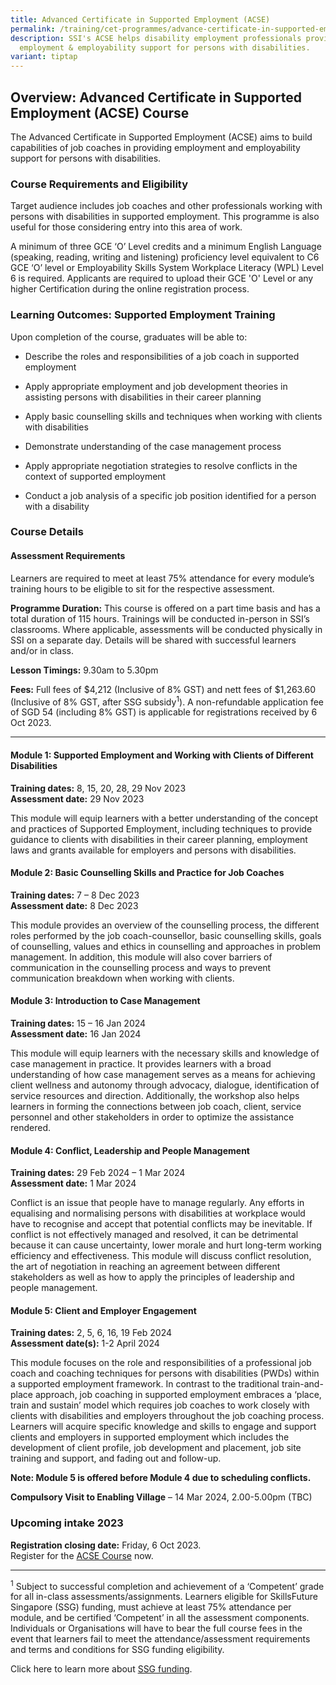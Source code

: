 ```yaml
---
title: Advanced Certificate in Supported Employment (ACSE)
permalink: /training/cet-programmes/advance-certificate-in-supported-employment/
description: SSI's ACSE helps disability employment professionals provide better
  employment & employability support for persons with disabilities.
variant: tiptap
---
```

<h2>Overview: Advanced Certificate in Supported Employment (ACSE) Course</h2>
<p>The Advanced Certificate in Supported Employment (ACSE) aims to build
capabilities of job coaches in providing employment and employability support
for persons with disabilities.</p>
<h3>Course Requirements and Eligibility</h3>
<p>Target audience includes job coaches and other professionals working with
persons with disabilities in supported employment. This programme is also
useful for those considering entry into this area of work.</p>
<p>A minimum of three GCE ‘O’ Level credits and a minimum English Language
(speaking, reading, writing and listening) proficiency level equivalent
to C6 GCE ‘O’ level or Employability Skills System Workplace Literacy (WPL)
Level 6 is required. Applicants are required to upload their GCE 'O' Level
or any higher Certification during the online registration process.</p>
<h3>Learning Outcomes: Supported Employment Training</h3>
<p>Upon completion of the course, graduates will be able to:</p>
<ul data-tight="true" class="tight">
<li>
<p>Describe the roles and responsibilities of a job coach in supported employment</p>
</li>
<li>
<p>Apply appropriate employment and job development theories in assisting
persons with disabilities in their career planning</p>
</li>
<li>
<p>Apply basic counselling skills and techniques when working with clients
with disabilities</p>
</li>
<li>
<p>Demonstrate understanding of the case management process</p>
</li>
<li>
<p>Apply appropriate negotiation strategies to resolve conflicts in the context
of supported employment</p>
</li>
<li>
<p>Conduct a job analysis of a specific job position identified for a person
with a disability</p>
</li>
</ul>
<h3>Course Details</h3>
<h4>Assessment Requirements</h4>
<p>Learners are required to meet at least 75% attendance for every module’s
training hours to be eligible to sit for the respective assessment.</p>
<p><strong>Programme Duration:</strong> This course is offered on a part time
basis and has a total duration of 115 hours. Trainings will be conducted
in-person in SSI’s classrooms. Where applicable, assessments will be conducted
physically in SSI on a separate day. Details will be shared with successful
learners and/or in class.</p>
<p><strong>Lesson Timings:</strong> 9.30am to 5.30pm</p>
<p><strong>Fees:</strong> Full fees of $4,212 (Inclusive of 8% GST) and nett
fees of $1,263.60 (Inclusive of 8% GST, after SSG subsidy<sup>1</sup>).
A non-refundable application fee of SGD 54 (including 8% GST) is applicable
for registrations received by 6 Oct 2023.
<br>
</p>
<hr>
<p></p>
<h4><strong>Module 1: Supported Employment and Working with Clients of Different Disabilities</strong></h4>
<p><strong>Training dates:</strong> 8, 15, 20, 28, 29 Nov 2023
<br><strong>Assessment date:</strong> 29 Nov 2023</p>
<p>This module will equip learners with a better understanding of the concept
and practices of Supported Employment, including techniques to provide
guidance to clients with disabilities in their career planning, employment
laws and grants available for employers and persons with disabilities.</p>
<h4><strong>Module 2: Basic Counselling Skills and Practice for Job Coaches</strong></h4>
<p><strong>Training dates:</strong> 7 – 8 Dec 2023
<br><strong>Assessment date:</strong> 8 Dec 2023</p>
<p>This module provides an overview of the counselling process, the different
roles performed by the job coach-counsellor, basic counselling skills,
goals of counselling, values and ethics in counselling and approaches in
problem management. In addition, this module will also cover barriers of
communication in the counselling process and ways to prevent communication
breakdown when working with clients.</p>
<h4><strong>Module 3: Introduction to Case Management</strong></h4>
<p><strong>Training dates:</strong> 15 – 16 Jan 2024
<br><strong>Assessment date:</strong> 16 Jan 2024</p>
<p>This module will equip learners with the necessary skills and knowledge
of case management in practice. It provides learners with a broad understanding
of how case management serves as a means for achieving client wellness
and autonomy through advocacy, dialogue, identification of service resources
and direction. Additionally, the workshop also helps learners in forming
the connections between job coach, client, service personnel and other
stakeholders in order to optimize the assistance rendered.</p>
<h4><strong>Module 4: Conflict, Leadership and People Management</strong></h4>
<p><strong>Training dates:</strong> 29 Feb 2024 – 1 Mar 2024
<br><strong>Assessment date:</strong> 1 Mar 2024</p>
<p>Conflict is an issue that people have to manage regularly. Any efforts
in equalising and normalising persons with disabilities at workplace would
have to recognise and accept that potential conflicts may be inevitable.
If conflict is not effectively managed and resolved, it can be detrimental
because it can cause uncertainty, lower morale and hurt long-term working
efficiency and effectiveness. This module will discuss conflict resolution,
the art of negotiation in reaching an agreement between different stakeholders
as well as how to apply the principles of leadership and people management.</p>
<h4><strong>Module 5: Client and Employer Engagement</strong></h4>
<p><strong>Training dates:</strong> 2, 5, 6, 16, 19 Feb 2024
<br><strong>Assessment date(s):</strong> 1-2 April 2024</p>
<p>This module focuses on the role and responsibilities of a professional
job coach and coaching techniques for persons with disabilities (PWDs)
within a supported employment framework. In contrast to the traditional
train-and-place approach, job coaching in supported employment embraces
a ‘place, train and sustain’ model which requires job coaches to work closely
with clients with disabilities and employers throughout the job coaching
process. Learners will acquire specific knowledge and skills to engage
and support clients and employers in supported employment which includes
the development of client profile, job development and placement, job site
training and support, and fading out and follow-up.</p>
<p><strong>Note: Module 5 is offered before Module 4 due to scheduling conflicts.</strong>
</p>
<p><strong>Compulsory Visit to Enabling Village</strong> – 14 Mar 2024, 2.00-5.00pm
(TBC)</p>
<h3><strong>Upcoming intake 2023</strong></h3>
<p><strong>Registration closing date:</strong> Friday, 6 Oct 2023.
<br>Register for the <a href="https://iltms.ssi.gov.sg/registration/#/Course?coursecode=SDIS8" rel="noopener noreferrer nofollow" target="_blank">ACSE Course</a> now.</p>
<hr>
<p><sup>1</sup> Subject to successful completion and achievement of a ‘Competent’
grade for all in-class assessments/assignments. Learners eligible for SkillsFuture
Singapore (SSG) funding, must achieve at least 75% attendance per module,
and be certified ‘Competent’ in all the assessment components. Individuals
or Organisations will have to bear the full course fees in the event that
learners fail to meet the attendance/assessment requirements and terms
and conditions for SSG funding eligibility.
<br>
</p>
<p>Click here to learn more about <a href="https://www.ssg-wsg.gov.sg/individuals/training-grants-incentives.html" rel="noopener noreferrer nofollow" target="_blank">SSG funding</a>.</p>